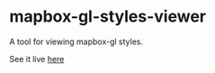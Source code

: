 # mapbox-gl-styles-viewer
A tool for viewing mapbox-gl styles.

See it live [here](http://natsmaps.com/mapbox-gl-style-viewer/)
